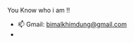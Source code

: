 You Know who i am !!

- 📫 Gmail: bimalkhimdung@gmail.com
- 

<!---
Bimalkhimdung/Bimalkhimdung is a ✨ special ✨ repository because its `README.md` (this file) appears on your GitHub profile.
You can click the Preview link to take a look at your changes.
--->
